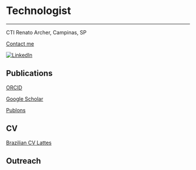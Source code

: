 <!-- <img src="Edit.jpg" width=200 align=right>--> 

# Technologist
------------

CTI Renato Archer, Campinas, SP 

[Contact me](mailto:flopes@cti.gov.br)

[![LinkedIn](https://cdn.jsdelivr.net/gh/devicons/devicon/icons/linkedin/linkedin-original.svg)](https://www.linkedin.com/in/filipe-loyola-lopes-04317989/)

Publications
------------

[ORCID](https://orcid.org/0000-0002-4172-6532)

[Google Scholar](https://scholar.google.com.br/citations?user=evZyM50AAAAJ&hl=pt-BR)

[Publons](https://www.webofscience.com/wos/author/record/AEH-9706-2022)

<!-- For public engagement and random things follow me on [Twitter]()--> 

CV
--

[Brazilian CV Lattes](http://lattes.cnpq.br/7457262793925196)

Outreach
--------

<!--[Interviews and Public seminars](slides.html)--> 
